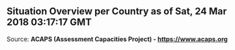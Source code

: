 ## Situation Overview per Country as of Sat, 24 Mar 2018 03:17:17 GMT

Source: **ACAPS (Assessment Capacities Project) - https://www.acaps.org**